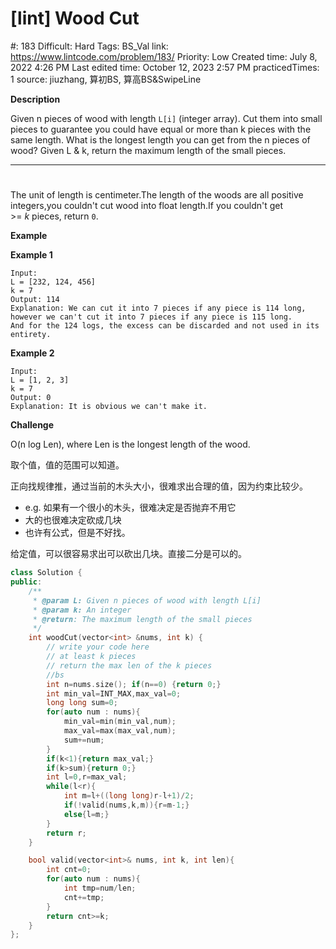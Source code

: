 # [lint] Wood Cut

#: 183
Difficult: Hard
Tags: BS_Val
link: https://www.lintcode.com/problem/183/
Priority: Low
Created time: July 8, 2022 4:26 PM
Last edited time: October 12, 2023 2:57 PM
practicedTimes: 1
source: jiuzhang, 算初BS, 算高BS&SwipeLine

**Description**

Given n pieces of wood with length `L[i]` (integer array). Cut them into small pieces to guarantee you could have equal or more than k pieces with the same length. What is the longest length you can get from the n pieces of wood? Given L & k, return the maximum length of the small pieces.

---

# 

The unit of length is centimeter.The length of the woods are all positive integers,you couldn't cut wood into float length.If you couldn't get >= *k* pieces, return `0`.

**Example**

**Example 1**

```
Input:
L = [232, 124, 456]
k = 7
Output: 114
Explanation: We can cut it into 7 pieces if any piece is 114 long, however we can't cut it into 7 pieces if any piece is 115 long.
And for the 124 logs, the excess can be discarded and not used in its entirety.

```

**Example 2**

```
Input:
L = [1, 2, 3]
k = 7
Output: 0
Explanation: It is obvious we can't make it.

```

**Challenge**

O(n log Len), where Len is the longest length of the wood.

取个值，值的范围可以知道。

正向找规律推，通过当前的木头大小，很难求出合理的值，因为约束比较少。

- e.g. 如果有一个很小的木头，很难决定是否抛弃不用它
- 大的也很难决定砍成几块
- 也许有公式，但是不好找。

给定值，可以很容易求出可以砍出几块。直接二分是可以的。

```cpp
class Solution {
public:
    /**
     * @param L: Given n pieces of wood with length L[i]
     * @param k: An integer
     * @return: The maximum length of the small pieces
     */
    int woodCut(vector<int> &nums, int k) {
        // write your code here
        // at least k pieces
        // return the max len of the k pieces
        //bs
        int n=nums.size(); if(n==0) {return 0;}
        int min_val=INT_MAX,max_val=0;
        long long sum=0;
        for(auto num : nums){
            min_val=min(min_val,num);
            max_val=max(max_val,num);
            sum+=num;
        }
        if(k<1){return max_val;}
        if(k>sum){return 0;}
        int l=0,r=max_val;
        while(l<r){
            int m=l+((long long)r-l+1)/2;
            if(!valid(nums,k,m)){r=m-1;}
            else{l=m;}
        }
        return r;
    }

    bool valid(vector<int>& nums, int k, int len){
        int cnt=0;
        for(auto num : nums){
            int tmp=num/len;
            cnt+=tmp;
        }
        return cnt>=k;
    }
};
```